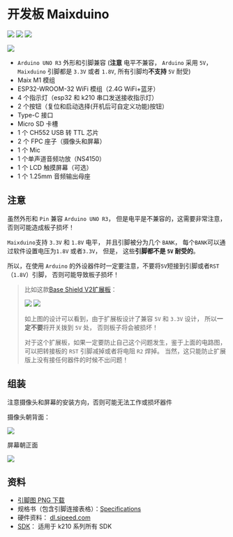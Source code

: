 开发板 Maixduino
===========

![](https://cdn.sipeed.com/wiki/maix/board/maixduino_0.png)
![](https://cdn.sipeed.com/wiki/maix/board/maixduino_1.png)
![](https://cdn.sipeed.com/wiki/maix/board/maixduino_3.jpg)

![](https://cdn.sipeed.com/wiki/maix/maixduino/maixduino_pins_1920_914.png)


* `Arduino UNO R3` 外形和引脚兼容 (**注意** 电平不兼容， `Arduino` 采用 `5V`， `Maixduino` 引脚都是 `3.3V` 或者 `1.8V`, 所有引脚均**不支持** `5V` 耐受)
* Maix M1 模组
* ESP32-WROOM-32 WiFi 模组（2.4G WiFi+蓝牙）
* 4 个指示灯（esp32 和 k210 串口发送接收指示灯）
* 2 个按钮（复位和启动选择(开机后可自定义功能)按钮）
* Type-C 接口
* Micro SD 卡槽
* 1 个 CH552 USB 转 TTL 芯片
* 2 个 FPC 座子（摄像头和屏幕）
* 1 个 Mic
* 1 个单声道音频功放（NS4150）
* 1 个 LCD 触摸屏幕（可选）
* 1 个 1.25mm 音频输出母座

## 注意

虽然外形和 `Pin` 兼容 `Arduino UNO R3`， 但是电平是不兼容的，这需要非常注意，否则可能造成板子损坏！

`Maixduino`支持 `3.3V` 和 `1.8V` 电平， 并且引脚被分为几个 `BANK`， 每个`BANK`可以通过软件设置电压为`1.8V` 或者`3.3V`，
但是， 这些**引脚都不是 `5V` 耐受的**。

所以，在使用 `Arduino` 的外设器件时一定要注意，不要将`5V`短接到引脚或者`RST`（`1.8V`）引脚， 否则可能导致板子损坏！

> 比如这款[Base Shield V2扩展板](http://wiki.seeedstudio.com/Base_Shield_V2/)：
> 
> ![](https://cdn.sipeed.com/wiki/maix/board/seeed_base_shield_v2_2.png)
> ![](https://cdn.sipeed.com/wiki/maix/board/seeed_base_shield_v2.png)
> 
> 如上图的设计可以看到，由于扩展板设计了兼容 `5V` 和 `3.3V` 设计， 所以**一定不要**将开关拨到 `5V` 处， 否则板子将会被损坏！
> 
> 对于这个扩展板，如果一定要防止自己这个问题发生，鉴于上面的电路图，可以把转接板的 `RST` 引脚减掉或者将电阻 `R2` 焊掉。 当然，这只能防止扩展版上没有接任何器件的时候不出问题！





## 组装

注意摄像头和屏幕的安装方向，否则可能无法工作或损坏器件

摄像头朝背面：

![](https://cdn.sipeed.com/wiki/maix/board/maixduino_00.png)

屏幕朝正面

![](https://cdn.sipeed.com/wiki/maix/board/maixduino_01.png)

## 资料

* [引脚图 PNG 下载](https://cdn.sipeed.com/wiki/maix/maixduino/maixduino_pins.png)
* 规格书（包含引脚连接表格）：[Specifications](http://dl.sipeed.com/MAIX/HDK/Maixduino/Specifications/)
* 硬件资料： [dl.sipeed.com](http://dl.sipeed.com/MAIX/HDK/Maixduino/)
* [SDK](../sdk/README.md)： 适用于 k210 系列所有 SDK


